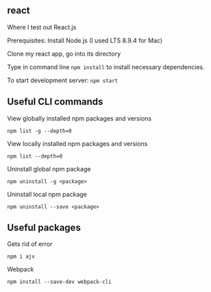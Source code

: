 ## react
Where I test out React.js

Prerequisites:
Install Node.js (I used LTS 8.9.4 for Mac) <br />


Clone my react app, go into its directory <br />

Type in command line `npm install` to install necessary dependencies.

To start development server: `npm start`

## Useful CLI commands

View globally installed npm packages and versions

```npm list -g --depth=0```

View locally installed npm packages and versions

```npm list --depth=0```

Uninstall global npm package

```npm uninstall -g <package>```

Uninstall local npm package

```npm uninstall --save <package>```

## Useful packages

Gets rid of error

```npm i ajv```

Webpack

```npm install --save-dev webpack-cli```

